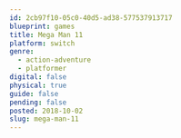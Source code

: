 ```yaml
---
id: 2cb97f10-05c0-40d5-ad38-577537913717
blueprint: games
title: Mega Man 11
platform: switch
genre:
  - action-adventure
  - platformer
digital: false
physical: true
guide: false
pending: false
posted: 2018-10-02
slug: mega-man-11
---
```

